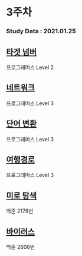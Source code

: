 # 3주차

### Study Data : 2021.01.25

## [타겟 넘버](https://programmers.co.kr/learn/courses/30/lessons/43165)
프로그래머스 Level 2

## [네트워크](https://programmers.co.kr/learn/courses/30/lessons/43162)
프로그래머스 Level 3

## [단어 변환](https://programmers.co.kr/learn/courses/30/lessons/43163)
프로그래머스 Level 3 

## [여행경로](https://programmers.co.kr/learn/courses/30/lessons/43164)
프로그래머스 Level 3

## [미로 탐색](https://www.acmicpc.net/problem/2178)
백준 2178번

## [바이러스](https://www.acmicpc.net/problem/2606)
백준 2606번

